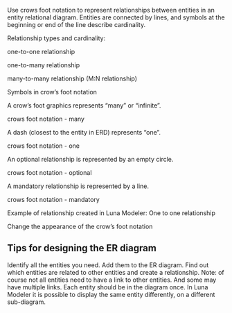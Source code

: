 Use crows foot notation to represent relationships between entities in an entity relational diagram. Entities are connected by lines, and symbols at the beginning or end of the line describe cardinality.

Relationship types and cardinality:

one-to-one relationship

one-to-many relationship

many-to-many relationship (M:N relationship)


Symbols in crow’s foot notation

A crow’s foot graphics represents “many” or “infinite”.

crows foot notation - many


A dash (closest to the entity in ERD) represents “one”.

crows foot notation - one


An optional relationship is represented by an empty circle.

crows foot notation - optional


A mandatory relationship is represented by a line.

crows foot notation - mandatory


Example of relationship created in Luna Modeler:
One to one relationship

Change the appearance of the crow’s foot notation


## Tips for designing the ER diagram

Identify all the entities you need. Add them to the ER diagram.
Find out which entities are related to other entities and create a relationship. Note: of course not all entities need to have a link to other entities. And some may have multiple links.
Each entity should be in the diagram once. In Luna Modeler it is possible to display the same entity differently, on a different sub-diagram.
    